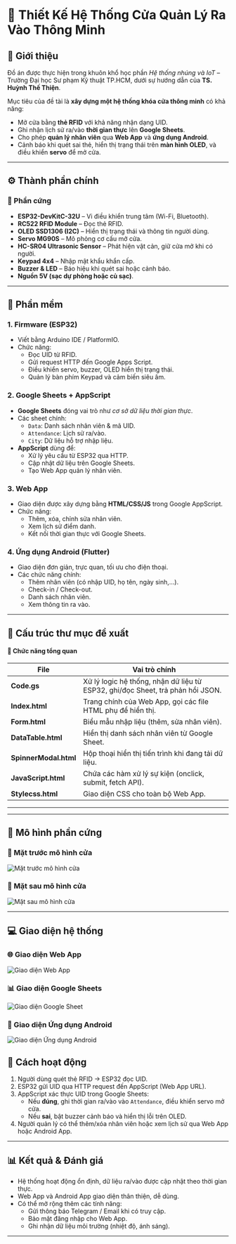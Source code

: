 # 🚪 Thiết Kế Hệ Thống Cửa Quản Lý Ra Vào Thông Minh

## 🧠 Giới thiệu

Đồ án được thực hiện trong khuôn khổ học phần *Hệ thống nhúng và IoT* – Trường Đại học Sư phạm Kỹ thuật TP.HCM, dưới sự hướng dẫn của **TS. Huỳnh Thế Thiện**.

Mục tiêu của đề tài là **xây dựng một hệ thống khóa cửa thông minh** có khả năng:
- Mở cửa bằng **thẻ RFID** với khả năng nhận dạng UID.
- Ghi nhận lịch sử ra/vào **thời gian thực** lên **Google Sheets**.
- Cho phép **quản lý nhân viên** qua **Web App** và **ứng dụng Android**.
- Cảnh báo khi quét sai thẻ, hiển thị trạng thái trên **màn hình OLED**, và điều khiển **servo** để mở cửa.
---

## ⚙️ Thành phần chính

### 🧩 Phần cứng
- **ESP32-DevKitC-32U** – Vi điều khiển trung tâm (Wi-Fi, Bluetooth).
- **RC522 RFID Module** – Đọc thẻ RFID.
- **OLED SSD1306 (I2C)** – Hiển thị trạng thái và thông tin người dùng.
- **Servo MG90S** – Mô phỏng cơ cấu mở cửa.
- **HC-SR04 Ultrasonic Sensor** – Phát hiện vật cản, giữ cửa mở khi có người.
- **Keypad 4x4** – Nhập mật khẩu khẩn cấp.
- **Buzzer & LED** – Báo hiệu khi quét sai hoặc cảnh báo.
- **Nguồn 5V (sạc dự phòng hoặc củ sạc)**.

---

## 🧰 Phần mềm

### 1. **Firmware (ESP32)**
- Viết bằng Arduino IDE / PlatformIO.
- Chức năng:
  - Đọc UID từ RFID.
  - Gửi request HTTP đến Google Apps Script.
  - Điều khiển servo, buzzer, OLED hiển thị trạng thái.
  - Quản lý bàn phím Keypad và cảm biến siêu âm.

### 2. **Google Sheets + AppScript**
- **Google Sheets** đóng vai trò như *cơ sở dữ liệu thời gian thực*.
- Các sheet chính:
  - `Data`: Danh sách nhân viên & mã UID.
  - `Attendance`: Lịch sử ra/vào.
  - `City`: Dữ liệu hỗ trợ nhập liệu.
- **AppScript** dùng để:
  - Xử lý yêu cầu từ ESP32 qua HTTP.
  - Cập nhật dữ liệu trên Google Sheets.
  - Tạo Web App quản lý nhân viên.

### 3. **Web App**
- Giao diện được xây dựng bằng **HTML/CSS/JS** trong Google AppScript.
- Chức năng:
  - Thêm, xóa, chỉnh sửa nhân viên.
  - Xem lịch sử điểm danh.
  - Kết nối thời gian thực với Google Sheets.

### 4. **Ứng dụng Android (Flutter)**
- Giao diện đơn giản, trực quan, tối ưu cho điện thoại.
- Các chức năng chính:
  - Thêm nhân viên (có nhập UID, họ tên, ngày sinh,…).
  - Check-in / Check-out.
  - Danh sách nhân viên.
  - Xem thông tin ra vào.

---

## 📂 Cấu trúc thư mục đề xuất

#### 🧩 Chức năng tổng quan
| File | Vai trò chính |
|------|----------------|
| **Code.gs** | Xử lý logic hệ thống, nhận dữ liệu từ ESP32, ghi/đọc Sheet, trả phản hồi JSON. |
| **Index.html** | Trang chính của Web App, gọi các file HTML phụ để hiển thị. |
| **Form.html** | Biểu mẫu nhập liệu (thêm, sửa nhân viên). |
| **DataTable.html** | Hiển thị danh sách nhân viên từ Google Sheet. |
| **SpinnerModal.html** | Hộp thoại hiển thị tiến trình khi đang tải dữ liệu. |
| **JavaScript.html** | Chứa các hàm xử lý sự kiện (onclick, submit, fetch API). |
| **Stylecss.html** | Giao diện CSS cho toàn bộ Web App. |
---

---
## 🚪 Mô hình phần cứng

### 🔹 Mặt trước mô hình cửa
![Mặt trước mô hình cửa](image/model_front.png)

### 🔹 Mặt sau mô hình cửa
![Mặt sau mô hình cửa](image/model_back.png)

---

## 💻 Giao diện hệ thống

### 🌐 Giao diện Web App
![Giao diện Web App](image/web_interface.png)

### 📊 Giao diện Google Sheets
![Giao diện Google Sheet](image/google_sheet.png)

### 📱 Giao diện Ứng dụng Android
![Giao diện Ứng dụng Android](image/android_app.png)


## 🚀 Cách hoạt động

1. Người dùng quét thẻ RFID → ESP32 đọc UID.
2. ESP32 gửi UID qua HTTP request đến AppScript (Web App URL).
3. AppScript xác thực UID trong Google Sheets:
   - Nếu **đúng**, ghi thời gian ra/vào vào `Attendance`, điều khiển servo mở cửa.
   - Nếu **sai**, bật buzzer cảnh báo và hiển thị lỗi trên OLED.
4. Người quản lý có thể thêm/xóa nhân viên hoặc xem lịch sử qua Web App hoặc Android App.

---

## 📊 Kết quả & Đánh giá

- Hệ thống hoạt động ổn định, dữ liệu ra/vào được cập nhật theo thời gian thực.
- Web App và Android App giao diện thân thiện, dễ dùng.
- Có thể mở rộng thêm các tính năng:
  - Gửi thông báo Telegram / Email khi có truy cập.
  - Bảo mật đăng nhập cho Web App.
  - Ghi nhận dữ liệu môi trường (nhiệt độ, ánh sáng).

---
